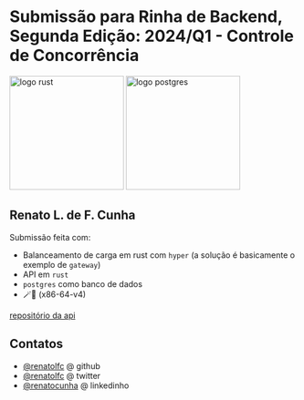 # Submissão para Rinha de Backend, Segunda Edição: 2024/Q1 - Controle de Concorrência


<img src="https://upload.wikimedia.org/wikipedia/commons/d/d5/Rust_programming_language_black_logo.svg" alt="logo rust" width="200" height="auto">
<img src="https://upload.wikimedia.org/wikipedia/commons/2/29/Postgresql_elephant.svg" alt="logo postgres" width="200" height="auto">


## Renato L. de F. Cunha
Submissão feita com:
- Balanceamento de carga em rust com `hyper` (a solução é basicamente o exemplo
    de `gateway`)
- API em `rust`
- `postgres` como banco de dados
- 🪄🔮 (x86-64-v4)

[repositório da api](https://github.com/renatolfc/rinha-de-backend-api-q1-2024)

## Contatos

 - [@renatolfc](https://github.com/renatolfc) @ github
 - [@renatolfc](https://twitter.com/renatolfc) @ twitter
 - [@renatocunha](https://www.linkedin.com/in/renatocunha/) @ linkedinho
